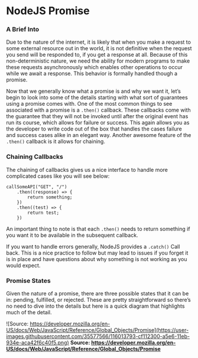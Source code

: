 # NodeJS Promise

### A Brief Into

Due to the nature of the internet, it is likely that when you make a request to some external resource out in the world, it is not definitive when the request you send will be responded to, if you get a response at all. Because of this non-deterministic nature, we need the ability for modern programs to make these requests asynchronously which enables other operations to occur while we await a response. This behavior is formally handled though a promise. 

Now that we generally know what a promise is and why we want it, let’s begin to look into some of the details starting with what sort of guarantees using a promise comes with. One of the most common things to see associated with a promise is a `.then()` callback. These callbacks come with the guarantee that they will not be invoked until after the original event has run its course, which allows for failure or success. This again allows you as the developer to write code out of the box that handles the cases failure and success cases alike in an elegant way. Another awesome feature of the `.then()` callback is it allows for chaining.

### Chaining Callbacks

The chaining of callbacks gives us a nice interface to handle more complicated cases like you will see below: 

```node
callSomeAPI("GET", "/")
    .then((response) => {
        return something;
    })
    .then((test) => {
        return test;
    })
```
An important thing to note is that each `.then()` needs to return something if you want it to be available in the subsequent callback.

If you want to handle errors generally, NodeJS provides a `.catch()`
Call back. This is a nice practice to follow but may lead to issues if you forget it is in place and have questions about why something is not working as you would expect. 

### Promise States

Given the nature of a promise, there are three possible states that it can be in: pending, fulfilled, or rejected. These are pretty straightforward so there’s no need to dive into the details but here is a quick diagram that highlights much of the detail. 

![Source: https://developer.mozilla.org/en-US/docs/Web/JavaScript/Reference/Global_Objects/Promise](https://user-images.githubusercontent.com/35577566/116013793-cf112300-a5e6-11eb-934e-aca42f6c40f5.png) __Source: https://developer.mozilla.org/en-US/docs/Web/JavaScript/Reference/Global_Objects/Promise__


